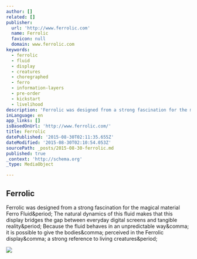 ```yaml
---
author: []
related: []
publisher:
  url: 'http://www.ferrolic.com'
  name: Ferrolic
  favicon: null
  domain: www.ferrolic.com
keywords:
  - ferrolic
  - fluid
  - display
  - creatures
  - choregraphed
  - ferro
  - information-layers
  - pre-order
  - kickstart
  - livelihood
description: 'Ferrolic was designed from a strong fascination for the magical material Ferro Fluid. The natural dynamics of this fluid makes that this display bridges the gap between everyday digital screens and tangible reality. Because the fluid behaves in an unpredictable way, it is possible to give the bodies, perceived in the Ferrolic display, a strong reference to living creatures.'
inLanguage: en
app_links: []
isBasedOnUrl: 'http://www.ferrolic.com/'
title: Ferrolic
datePublished: '2015-08-30T02:11:35.655Z'
dateModified: '2015-08-30T02:10:54.053Z'
sourcePath: _posts/2015-08-30-ferrolic.md
published: true
_context: 'http://schema.org'
_type: MediaObject

---
```

<article style=""><h1>Ferrolic</h1><p>Ferrolic was designed from a strong fascination for the magical material Ferro Fluid&amp;period; The natural dynamics of this fluid makes that this display bridges the gap between everyday digital screens and tangible reality&amp;period; Because the fluid behaves in an unpredictable way&amp;comma; it is possible to give the bodies&amp;comma; perceived in the Ferrolic display&amp;comma; a strong reference to living creatures&amp;period;</p><img src="https://s0.wp.com/i/blank.jpg" /></article>